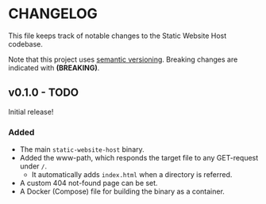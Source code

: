 # CHANGELOG
This file keeps track of notable changes to the Static Website Host codebase.

Note that this project uses [semantic versioning](https://semver.org). Breaking changes are indicated with **(BREAKING)**.


## v0.1.0 - TODO
Initial release!

### Added
- The main `static-website-host` binary.
- Added the www-path, which responds the target file to any GET-request under `/`.
    - It automatically adds `index.html` when a directory is referred.
- A custom 404 not-found page can be set.
- A Docker (Compose) file for building the binary as a container.
